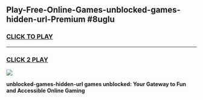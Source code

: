 
## Play-Free-Online-Games-unblocked-games-hidden-url-Premium #8uglu
<h3>
<a href="https://premium.freeplayer.one?title=unblocked-games-hidden-url&ref=8M">CLICK TO PLAY</a></h3>
<hr>

<h3>
<a href="https://premium.freeplayer.one?title=unblocked-games-hidden-url&ref=8M">CLICK 2 PLAY</a>
  
</h3>

<a href="https://premium.freeplayer.one?title=unblocked-games-hidden-url&ref=8M"><img src="https://clearcache.store/games.png"></a>


**unblocked-games-hidden-url games unblocked: Your Gateway to Fun and Accessible Online Gaming**
